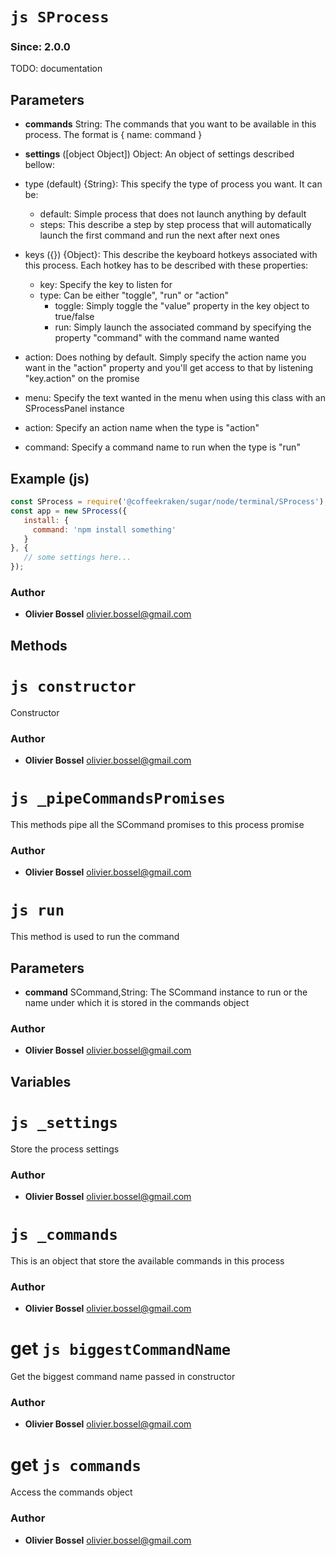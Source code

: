 


<!-- @namespace    sugar.node.terminal -->

# ```js SProcess ```
### Since: 2.0.0

TODO: documentation

## Parameters

- **commands**  String: The commands that you want to be available in this process. The format is { name: command }

- **settings** ([object Object]) Object: An object of settings described bellow:
- type (default) {String}: This specify the type of process you want. It can be:
   - default: Simple process that does not launch anything by default
   - steps: This describe a step by step process that will automatically launch the first command and run the next after next ones
- keys ({}) {Object}: This describe the keyboard hotkeys associated with this process. Each hotkey has to be described with these properties:
   - key: Specify the key to listen for
   - type: Can be either "toggle", "run" or "action"
       - toggle: Simply toggle the "value" property in the key object to true/false
       - run: Simply launch the associated command by specifying the property "command" with the command name wanted
- action: Does nothing by default. Simply specify the action name you want in the "action" property and you'll get access to that by listening "key.action" on the promise
- menu: Specify the text wanted in the menu when using this class with an SProcessPanel instance
- action: Specify an action name when the type is "action"
- command: Specify a command name to run when the type is "run"



## Example (js)

```js
const SProcess = require('@coffeekraken/sugar/node/terminal/SProcess');
const app = new SProcess({
   install: {
     command: 'npm install something'
   }
}, {
   // some settings here...
});
```


### Author
- **Olivier Bossel** <a href="mailto:olivier.bossel@gmail.com">olivier.bossel@gmail.com</a> 


## Methods




# ```js constructor ```


Constructor




### Author
- **Olivier Bossel** <a href="mailto:olivier.bossel@gmail.com">olivier.bossel@gmail.com</a> 





# ```js _pipeCommandsPromises ```


This methods pipe all the SCommand promises to this process promise




### Author
- **Olivier Bossel** <a href="mailto:olivier.bossel@gmail.com">olivier.bossel@gmail.com</a> 





# ```js run ```


This method is used to run the command

## Parameters

- **command**  SCommand,String: The SCommand instance to run or the name under which it is stored in the commands object




### Author
- **Olivier Bossel** <a href="mailto:olivier.bossel@gmail.com">olivier.bossel@gmail.com</a> 


## Variables




# ```js _settings ```


Store the process settings



### Author
- **Olivier Bossel** <a href="mailto:olivier.bossel@gmail.com">olivier.bossel@gmail.com</a> 





# ```js _commands ```


This is an object that store the available commands in this process



### Author
- **Olivier Bossel** <a href="mailto:olivier.bossel@gmail.com">olivier.bossel@gmail.com</a> 





# get ```js biggestCommandName ```


Get the biggest command name passed in constructor



### Author
- **Olivier Bossel** <a href="mailto:olivier.bossel@gmail.com">olivier.bossel@gmail.com</a> 





# get ```js commands ```


Access the commands object



### Author
- **Olivier Bossel** <a href="mailto:olivier.bossel@gmail.com">olivier.bossel@gmail.com</a> 

